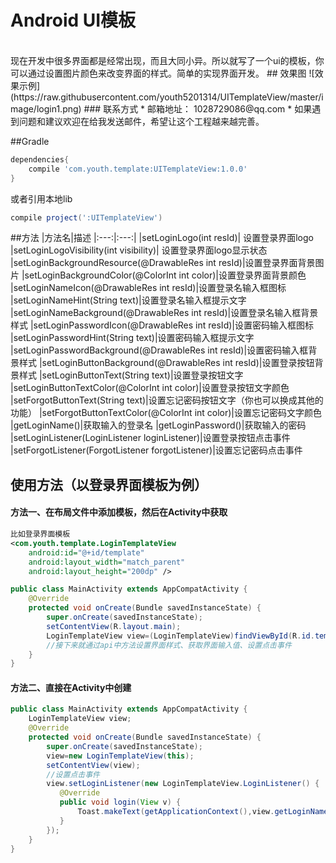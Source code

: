 # Android UI模板
<br>
现在开发中很多界面都是经常出现，而且大同小异。所以就写了一个ui的模板，你可以通过设置图片颜色来改变界面的样式。简单的实现界面开发。
## 效果图
![效果示例](https://raw.githubusercontent.com/youth5201314/UITemplateView/master/image/login1.png)
### 联系方式
* 邮箱地址： 1028729086@qq.com
* 如果遇到问题和建议欢迎在给我发送邮件，希望让这个工程越来越完善。

##Gradle
```groovy
dependencies{
    compile 'com.youth.template:UITemplateView:1.0.0'  
}
```
或者引用本地lib
```groovy
compile project(':UITemplateView')
```
##方法
|方法名|描述
|:---:|:---:|
|setLoginLogo(int resId)| 设置登录界面logo
|setLoginLogoVisibility(int visibility)| 设置登录界面logo显示状态 
|setLoginBackgroundResource(@DrawableRes int resId)|设置登录界面背景图片
|setLoginBackgroundColor(@ColorInt int color)|设置登录界面背景颜色
|setLoginNameIcon(@DrawableRes int resId)|设置登录名输入框图标
|setLoginNameHint(String text)|设置登录名输入框提示文字
|setLoginNameBackground(@DrawableRes int resId)|设置登录名输入框背景样式
|setLoginPasswordIcon(@DrawableRes int resId)|设置密码输入框图标
|setLoginPasswordHint(String text)|设置密码输入框提示文字
|setLoginPasswordBackground(@DrawableRes int resId)|设置密码输入框背景样式
|setLoginButtonBackground(@DrawableRes int resId)|设置登录按钮背景样式
|setLoginButtonText(String text)|设置登录按钮文字
|setLoginButtonTextColor(@ColorInt int color)|设置登录按钮文字颜色
|setForgotButtonText(String text)|设置忘记密码按钮文字（你也可以换成其他的功能）
|setForgotButtonTextColor(@ColorInt int color)|设置忘记密码文字颜色
|getLoginName()|获取输入的登录名
|getLoginPassword()|获取输入的密码
|setLoginListener(LoginListener loginListener)|设置登录按钮点击事件
|setForgotListener(ForgotListener forgotListener)|设置忘记密码点击事件

## 使用方法（以登录界面模板为例）

#### 方法一、在布局文件中添加模板，然后在Activity中获取
```xml
比如登录界面模板
<com.youth.template.LoginTemplateView
    android:id="@+id/template"
    android:layout_width="match_parent"
    android:layout_height="200dp" />
```
```java
public class MainActivity extends AppCompatActivity {
    @Override
    protected void onCreate(Bundle savedInstanceState) {
        super.onCreate(savedInstanceState);
        setContentView(R.layout.main);
        LoginTemplateView view=(LoginTemplateView)findViewById(R.id.template);
        //接下来就通过api中方法设置界面样式、获取界面输入值、设置点击事件
    }
}
```
#### 方法二、直接在Activity中创建
```java
public class MainActivity extends AppCompatActivity {
    LoginTemplateView view;
    @Override
    protected void onCreate(Bundle savedInstanceState) {
        super.onCreate(savedInstanceState);
        view=new LoginTemplateView(this);
        setContentView(view);
        //设置点击事件
        view.setLoginListener(new LoginTemplateView.LoginListener() {
           @Override
           public void login(View v) {
               Toast.makeText(getApplicationContext(),view.getLoginName(),Toast.LENGTH_SHORT).show();
           }
        });
    }
}
```

